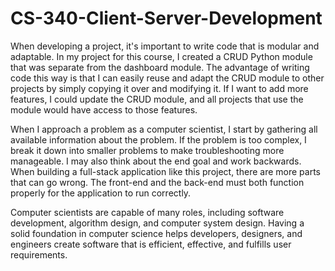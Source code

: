 # CS-340-Client-Server-Development

When developing a project, it's important to write code that is modular and adaptable. In my project for this course, I created a CRUD Python module that was separate from the dashboard module. The advantage of writing code this way is that I can easily reuse and adapt the CRUD module to other projects by simply copying it over and modifying it. If I want to add more features, I could update the CRUD module, and all projects that use the module would have access to those features.

When I approach a problem as a computer scientist, I start by gathering all available information about the problem. If the problem is too complex, I break it down into smaller problems to make troubleshooting more manageable. I may also think about the end goal and work backwards. When building a full-stack application like this project, there are more parts that can go wrong. The front-end and the back-end must both function properly for the application to run correctly.

Computer scientists are capable of many roles, including software development, algorithm design, and computer system design. Having a solid foundation in computer science helps developers, designers, and engineers create software that is efficient, effective, and fulfills user requirements.
